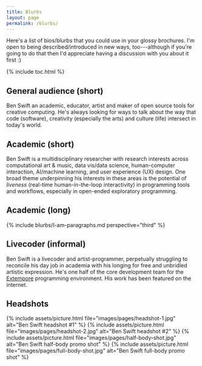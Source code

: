 ```yaml
---
title: Blurbs
layout: page
permalink: /blurbs/
---
```


Here's a list of bios/blurbs that you could use in your glossy brochures. I'm
open to being described/introduced in new ways, too---although if you're going
to do that then I'd appreciate having a discussion with you about it first :)

{% include toc.html %}

## General audience (short)

Ben Swift an academic, educator, artist and maker of open source tools for
creative computing. He's always looking for ways to talk about the way that code
(software), creativity (especially the arts) and culture (life) intersect in
today's world.

## Academic (short)

Ben Swift is a multidisciplinary researcher with research interests across
computational art & music, data vis/data science, human-computer interaction,
AI/machine learning, and user experience (UX) design. One broad theme
underpinning his interests in these areas is the potential of _liveness_
(real-time human-in-the-loop interactivity) in programming tools and workflows,
especially in open-ended exploratory programming.

## Academic (long)

{% include blurbs/I-am-paragraphs.md perspective="third" %}

## Livecoder (informal)

Ben Swift is a livecoder and artist-programmer, perpetually struggling to
reconcile his day job in academia with his longing for free and unbridled
artistic expression. He's one half of the core development team for the
[Extempore](https://github.com/digego/extempore) programming environment. His
work has been featured on the internet.

## Headshots

{% include assets/picture.html file="images/pages/headshot-1.jpg" alt="Ben Swift headshot #1" %}
{% include assets/picture.html file="images/pages/headshot-2.jpg" alt="Ben Swift headshot #2" %}
{% include assets/picture.html file="images/pages/half-body-shot.jpg" alt="Ben Swift half-body promo shot" %}
{% include assets/picture.html file="images/pages/full-body-shot.jpg" alt="Ben Swift full-body promo shot" %}

